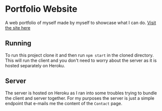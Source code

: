 # Portfolio Website

A web portfolio of myself made by myself to showcase what I can do.
[Visit the site here](https://ribru17.github.io/portfolio-site)

## Running

To run this project clone it and then run `npm start` in the cloned directory. This will run the client and you don't need to worry about
the server as it is hosted separately on Heroku.

## Server

The server is hosted on Heroku as I ran into some troubles trying to bundle the client and server together. For my purposes
the server is just a simple endpoint that e-mails me the content of the `Contact` page.